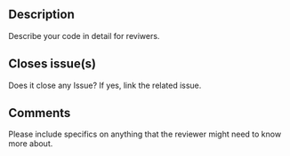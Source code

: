 ## Description

Describe your code in detail for reviwers.

## Closes issue(s)

Does it close any Issue? If yes, link the related issue.

## Comments

Please include specifics on anything that the reviewer might need to know more about.
